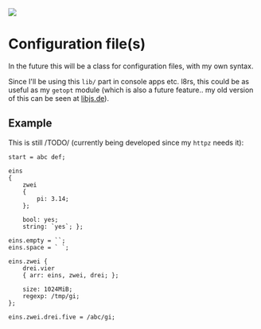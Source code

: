 <img src="https://kekse.biz/github.php?draw&text=`Configuration`&override=github:v4" />

# Configuration file(s)
In the future this will be a class for configuration files, with my own syntax.

Since I'll be using this `lib/` part in console apps etc. l8rs, this could
be as useful as my `getopt` module (which is also a future feature.. my old
version of this can be seen at [libjs.de](https://libjs.de/)).

## Example
This is still /TODO/ (currently being developed since my `httpz` needs it):

```
start = abc def;

eins
{
	zwei
	{
		pi: 3.14;
	};

    bool: yes;
    string: `yes`; };

eins.empty = ``;
eins.space = ` `;

eins.zwei {
	drei.vier
	{ arr: eins, zwei, drei; };

    size: 1024MiB;
    regexp: /tmp/gi;
};

eins.zwei.drei.five = /abc/gi;
```

